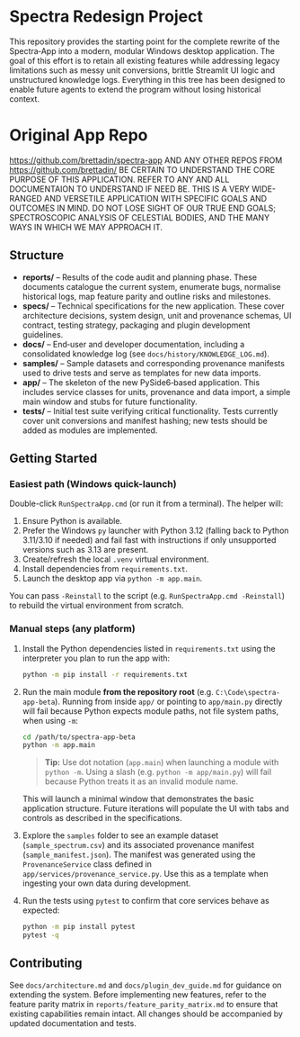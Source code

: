 # Spectra Redesign Project 

This repository provides the starting point for the complete rewrite of the
Spectra‑App into a modern, modular Windows desktop application.  The goal of
this effort is to retain all existing features while addressing legacy
limitations such as messy unit conversions, brittle Streamlit UI logic and
unstructured knowledge logs.  Everything in this tree has been designed to
enable future agents to extend the program without losing historical
context.

# Original App Repo

https://github.com/brettadin/spectra-app AND ANY OTHER REPOS FROM https://github.com/brettadin/
BE CERTAIN TO UNDERSTAND THE CORE PURPOSE OF THIS APPLICATION. REFER TO ANY AND ALL DOCUMENTAION TO UNDERSTAND IF NEED BE.
THIS IS A VERY WIDE-RANGED AND VERSETILE APPLICATION WITH SPECIFIC GOALS AND OUTCOMES IN MIND.
DO NOT LOSE SIGHT OF OUR TRUE END GOALS; SPECTROSCOPIC ANALYSIS OF CELESTIAL BODIES, AND THE MANY WAYS IN WHICH WE MAY APPROACH IT.



## Structure

- **reports/** – Results of the code audit and planning phase.  These documents
  catalogue the current system, enumerate bugs, normalise historical logs,
  map feature parity and outline risks and milestones.
- **specs/** – Technical specifications for the new application.  These cover
  architecture decisions, system design, unit and provenance schemas, UI
  contract, testing strategy, packaging and plugin development guidelines.
- **docs/** – End‑user and developer documentation, including a consolidated
  knowledge log (see `docs/history/KNOWLEDGE_LOG.md`).
- **samples/** – Sample datasets and corresponding provenance manifests used to
  drive tests and serve as templates for new data imports.
- **app/** – The skeleton of the new PySide6‑based application.  This
  includes service classes for units, provenance and data import, a simple
  main window and stubs for future functionality.
- **tests/** – Initial test suite verifying critical functionality.  Tests
  currently cover unit conversions and manifest hashing; new tests should be
  added as modules are implemented.

## Getting Started

### Easiest path (Windows quick-launch)

Double-click `RunSpectraApp.cmd` (or run it from a terminal). The helper
will:

1. Ensure Python is available.
2. Prefer the Windows `py` launcher with Python 3.12 (falling back to
   Python 3.11/3.10 if needed) and fail fast with instructions if only
   unsupported versions such as 3.13 are present.
3. Create/refresh the local `.venv` virtual environment.
4. Install dependencies from `requirements.txt`.
5. Launch the desktop app via `python -m app.main`.

You can pass `-Reinstall` to the script (e.g. `RunSpectraApp.cmd -Reinstall`)
to rebuild the virtual environment from scratch.

### Manual steps (any platform)

1. Install the Python dependencies listed in `requirements.txt` using the
   interpreter you plan to run the app with:

   ```bash
   python -m pip install -r requirements.txt
   ```

2. Run the main module **from the repository root** (e.g. `C:\Code\spectra-app-beta`).
   Running from inside `app/` or pointing to `app/main.py` directly will fail
   because Python expects module paths, not file system paths, when using
   `-m`:

   ```bash
   cd /path/to/spectra-app-beta
   python -m app.main
   ```

   > **Tip:** Use dot notation (`app.main`) when launching a module with
   > `python -m`. Using a slash (e.g. `python -m app/main.py`) will fail
   > because Python treats it as an invalid module name.

   This will launch a minimal window that demonstrates the basic
   application structure. Future iterations will populate the UI with tabs
   and controls as described in the specifications.

3. Explore the `samples` folder to see an example dataset (`sample_spectrum.csv`)
   and its associated provenance manifest (`sample_manifest.json`).  The
   manifest was generated using the `ProvenanceService` class defined in
   `app/services/provenance_service.py`.  Use this as a template when
   ingesting your own data during development.

4. Run the tests using `pytest` to confirm that core services behave as
   expected:

   ```bash
   python -m pip install pytest
   pytest -q
   ```

## Contributing

See `docs/architecture.md` and `docs/plugin_dev_guide.md` for guidance on
extending the system.  Before implementing new features, refer to the
feature parity matrix in `reports/feature_parity_matrix.md` to ensure that
existing capabilities remain intact.  All changes should be accompanied by
updated documentation and tests.
